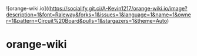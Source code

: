 ![orange-wiki.io]((https://socialify.git.ci/A-Kevin1217/orange-wiki.io/image?description=1&font=Raleway&forks=1&issues=1&language=1&name=1&owner=1&pattern=Circuit%20Board&pulls=1&stargazers=1&theme=Auto)
# orange-wiki
